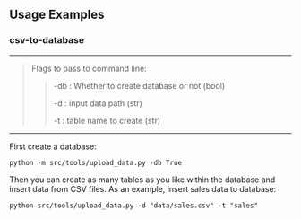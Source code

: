 ## Usage Examples

### csv-to-database
___
> Flags to pass to command line:
>
>>-db : Whether to create database or not (bool)
>>    
>> -d : input data path (str)
>>    
>> -t : table name to create (str)
___
First create a database:

```python -m src/tools/upload_data.py -db True```

Then you can create as many tables as you like within the database and insert data from CSV files. As an example, insert sales data to database:

```python src/tools/upload_data.py -d "data/sales.csv" -t "sales" ```